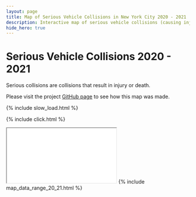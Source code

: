 ```yaml
---
layout: page
title: Map of Serious Vehicle Collisions in New York City 2020 - 2021
description: Interactive map of serious vehicle collisions (causing injuries or fatalities) in New York City (NYC) 2020 - 2021
hide_hero: true
---
```

# Serious Vehicle Collisions 2020 - 2021
Serious collisions are collisions that result in injury or death.

Please visit the project [GitHub page](https://github.com/ray310/NYC-Vehicle-Collisions) to see how this map was made.

{% include slow_load.html %}

{% include click.html %}
<iframe src="serious_map_20_21.html" title="Marker cluster map of serious collisions during 2020 and 2021 in New York City"></iframe>
{% include map_data_range_20_21.html %}
